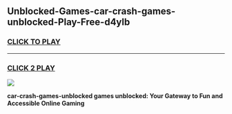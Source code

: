 
## Unblocked-Games-car-crash-games-unblocked-Play-Free-d4ylb
<h3>
<a href="https://premium76.site?title=car-crash-games-unblocked&ref=24M">CLICK TO PLAY</a></h3>
<hr>

<h3>
<a href="https://premium76.site?title=car-crash-games-unblocked&ref=24M">CLICK 2 PLAY</a>
  
</h3>

<a href="https://premium76.site?title=car-crash-games-unblocked&ref=24M"><img src="https://clearcache.store/games.png"></a>


**car-crash-games-unblocked games unblocked: Your Gateway to Fun and Accessible Online Gaming**
